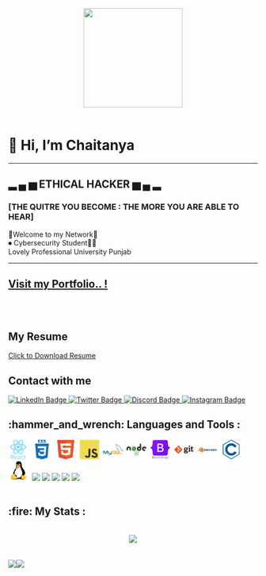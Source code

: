 <div id="header" align="center">
  <img src="https://media.giphy.com/media/dECBf0xnwQKCPZOkiC/giphy.gif" width="200" height="200"/>
</div>
<div align="center"><img src="https://komarev.com/ghpvc/?username=your-github-username&style=flat-square&color=blue" alt=""/></div>
<h1>👋 Hi, I’m Chaitanya </h1>
<hr>
<h2>▂ ▄ ▅ <strong> ETHICAL HACKER </strong> ▅ ▄ ▂</h2>
<p><h3>[THE QUITRE YOU BECOME : THE MORE YOU ARE ABLE TO HEAR]</h3></p>
👑Welcome to my Network👑<br>
⏺ Cybersecurity Student👩‍💻<br>
Lovely Professional University Punjab
<hr>

<h2> <a href="https://ransc0rp1on.framer.website" target="_blanck"> Visit my Portfolio.. !</a> </h2><br>
<br>
<h2>My Resume</h2>



<a href="https://drive.google.com/file/d/1Kh4ouPvSoT8sKjo6-T7_cQbDhSeUJRWQ/view?usp=sharing">Click to Download Resume</a>



<h2>Contact with me</h2>

<div id="badges">
  <a href="https://www.linkedin.com/in/chaitanya-madane-2802b5223/">
    <img src="https://img.shields.io/badge/LinkedIn-blue?style=for-the-badge&logo=linkedin&logoColor=white" alt="LinkedIn Badge"/>
  </a>
  
  <a href="https://twitter.com/c_h_a_i_2">
    <img src="https://img.shields.io/badge/Twitter-blue?style=for-the-badge&logo=twitter&logoColor=white" alt="Twitter Badge"/>
  </a>
  
  <a href="https://discord.com/channels/952987712116379710/952987712649068565">
    <img src="https://img.shields.io/badge/Discord-7289DA?style=for-the-badge&logo=discord&logoColor=white" alt="Discord Badge"/>
  </a>
  
   <a href="https://www.instagram.com/_joy_4_u/">
    <img src="https://img.shields.io/badge/Instagram-E4405F?style=for-the-badge&logo=instagram&logoColor=white" alt="Instagram Badge"/>
  </a>
  
  
    
  
  
</div>
<h2> :hammer_and_wrench: Languages and Tools : </h2>
<div>
  <img src="https://github.com/devicons/devicon/blob/master/icons/react/react-original-wordmark.svg" title="React" alt="React" width="40" height="40"/>&nbsp;
  <img src="https://github.com/devicons/devicon/blob/master/icons/css3/css3-plain-wordmark.svg"  title="CSS3" alt="CSS" width="40" height="40"/>&nbsp;
  <img src="https://github.com/devicons/devicon/blob/master/icons/html5/html5-original.svg" title="HTML5" alt="HTML" width="40" height="40"/>&nbsp;
  <img src="https://github.com/devicons/devicon/blob/master/icons/javascript/javascript-original.svg" title="JavaScript" alt="JavaScript" width="40" height="40"/>&nbsp;
  <img src="https://github.com/devicons/devicon/blob/master/icons/mysql/mysql-original-wordmark.svg" title="MySQL"  alt="MySQL" width="40" height="40"/>&nbsp;
  <img src="https://github.com/devicons/devicon/blob/master/icons/nodejs/nodejs-original-wordmark.svg" title="NodeJS" alt="NodeJS" width="40" height="40"/>&nbsp;
  <img src="https://github.com/devicons/devicon/blob/master/icons/bootstrap/bootstrap-original-wordmark.svg" title="bootstrap" alt="bootstrap" width="40" height="40"/>&nbsp;
  <img src="https://github.com/devicons/devicon/blob/master/icons/git/git-original-wordmark.svg" title="Git" **alt="Git" width="40" height="40"/>&nbsp;
  <img src="https://github.com/devicons/devicon/blob/master/icons/blender/blender-original-wordmark.svg" title="Blender" alt="Blender" width="40" height="40"/>&nbsp;
  <img src="https://github.com/devicons/devicon/blob/master/icons/c/c-line.svg" title="C" alt="C" width="40" height="40"/>&nbsp;
  <img src="https://github.com/devicons/devicon/blob/master/icons/linux/linux-original.svg" title="Linux" alt="Linux" width="40" height="40"/>&nbsp;
  <img src="https://img.shields.io/badge/Python-3776AB?style=flat-square&logo=python&logoColor=white"/>
  <img src="https://img.shields.io/badge/-VsCode-B55A30?style=flat-square&logo=visual-studio-code"/>
  <img src="https://img.shields.io/badge/Ubuntu-E95420?style=flat-square&logo=ubuntu&logoColor=white"/>
  <img src="https://img.shields.io/badge/Kali_Linux-557C94?style=for-the-badge&logo=kali-linux&logoColor=white"/>
  <img src="https://img.shields.io/badge/Red%20Hat-EE0000?style=for-the-badge&logo=redhat&logoColor=white"/>
</div>
<br>
<h2>:fire: My Stats :</h2>
<p align="center">
  <br>
  <img src="https://streak-stats.demolab.com?user=Chaitu785&theme=dark&hide_border=true&sideNums=15DD00&stroke=00DD1E&background=000000)](https://git.io/streak-stats"/>
</p>
<br>
<div>
<a href="https://github-readme-stats.vercel.app/api?username=Chaitu785=tokyonight">
  <img  align="left" src="https://github-readme-stats.vercel.app/api?username=Chaitu785&count_private=true&show_icons=true&theme=tokyonight" />
</a>
<a href="https://github-readme-stats.vercel.app/api/top-langs/?username=CharalambosIoannou&hide=php&theme=tokyonight">
  <img align="left" src="https://github-readme-stats.vercel.app/api/top-langs/?username=Chaitu785&hide=php&theme=tokyonight" />
</a>
</div>






<!---
Chaitu785/Chaitu785 is a ✨ special ✨ repository because its `README.md` (this file) appears on your GitHub profile.
You can click the Preview link to take a look at your changes.
--->
